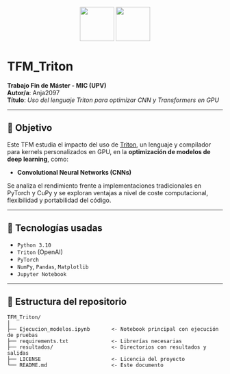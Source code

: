 <p align="center">
  <img src="https://upload.wikimedia.org/wikipedia/commons/2/2d/Logo_UPV_color.svg" height="80">
  <img src="img/logo-mic.png" height="80">
</p>

# TFM_Triton

**Trabajo Fin de Máster - MIC (UPV)**  
**Autor/a**: Anja2097  
**Título**: _Uso del lenguaje Triton para optimizar CNN y Transformers en GPU_

---

## 🎯 Objetivo

Este TFM estudia el impacto del uso de [Triton](https://github.com/openai/triton), un lenguaje y compilador para kernels personalizados en GPU, en la **optimización de modelos de deep learning**, como:

- **Convolutional Neural Networks (CNNs)**

Se analiza el rendimiento frente a implementaciones tradicionales en PyTorch y CuPy y se exploran ventajas a nivel de coste computacional, flexibilidad y portabilidad del código.

---

## 🧠 Tecnologías usadas

- `Python 3.10`
- `Triton` (OpenAI)
- `PyTorch`
- `NumPy`, `Pandas`, `Matplotlib`
- `Jupyter Notebook`

---

## 📁 Estructura del repositorio

```text
TFM_Triton/
│
├── Ejecucion_modelos.ipynb       <- Notebook principal con ejecución de pruebas
├── requirements.txt              <- Librerías necesarias
├── resultados/                   <- Directorios con resultados y salidas
├── LICENSE                       <- Licencia del proyecto
└── README.md                     <- Este documento

